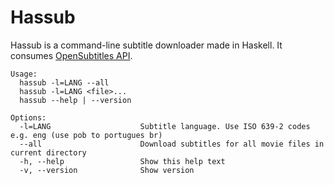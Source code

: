 # Hassub
Hassub is a command-line subtitle downloader made in Haskell. It consumes [OpenSubtitles API](http://www.opensubtitles.org).

```
Usage:
  hassub -l=LANG --all
  hassub -l=LANG <file>...
  hassub --help | --version

Options:
  -l=LANG                    Subtitle language. Use ISO 639-2 codes e.g. eng (use pob to portugues br)
  --all                      Download subtitles for all movie files in current directory
  -h, --help                 Show this help text
  -v, --version              Show version
```

